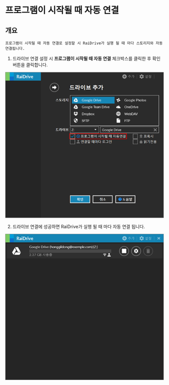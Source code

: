 # 프로그램이 시작될 때 자동 연결  

개요
---

~~~
프로그램이 시작될 때 자동 연결로 설정할 시 RaiDrive가 실행 될 때 마다 스토리지와 자동 연결됩니다.
~~~

1. 드라이브 연결 설정 시 **프로그램이 시작될 때 자동 연결** 체크박스를 클릭한 후 확인 버튼을 클릭합니다.  

![automatic](/automatic.PNG?raw=true)  

2. 드라이브 연결에 성공하면 RaiDrive가 실행 될 때 마다 자동 연결 됩니다.

![connection](/drive_connection.PNG?raw=true)  
